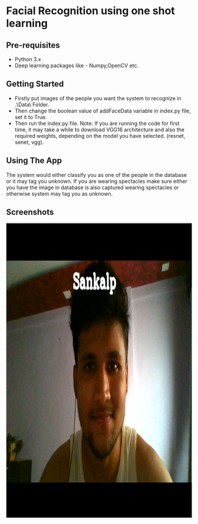 Facial Recognition using one shot learning
===========================================

Pre-requisites
--------------

- Python 3.x
- Deep learning packages like - Numpy,OpenCV etc.

Getting Started
---------------

- Firstly put images of the people you want the system to recognize in .\Data\ Folder.
- Then change the boolean value of addFaceData variable in index.py file, set it to True.
- Then run the index.py file.
Note: If you are running the code for first time, it may take a while to download VGG16 architecture and also the required weights, depending on the model you have selected. (resnet, senet, vgg).


Using The App
-------------

The system would either classify you as one of the people in the database or it may tag you unknown. If you are wearing spectacles make sure either you have the image in database is also captured wearing spectacles or otherwise system may tag you as unknown.

Screenshots
-----------

<img src = "Screenshots/Screenshot_1.png" height = "800"/>